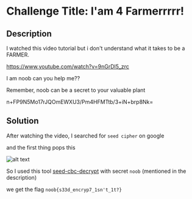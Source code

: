 # Challenge Title: I'am 4 Farmerrrrr!

## Description
I watched this video tutorial but i don't understand what it takes to be a FARMER.

https://www.youtube.com/watch?v=9nGrDl5_zrc

I am noob can you help me??

Remember, noob can be a secret to your valuable plant

n+FP9N5Mo17rJQOmEWXU3/Pm4HFMTtb/3+iN+brp8Nk=

## Solution

After watching the video, I searched for `seed cipher` on google

and the first thing pops this

![alt text](https://github.com/karma9874/CTF-Writeups/blob/master/NoobCTF_0x1/Images/seed_first.JPG)

So I used this tool [seed-cbc-decrypt](https://encode-decode.com/seed-cbc-encrypt-online/) with secret `noob` (mentioned in the description)

we get the flag `noob{s33d_encryp7_1sn't_1t?}`

